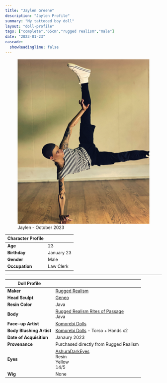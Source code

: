 ```yaml
---
title: "Jaylen Greene"
description: "Jaylen Profile"
summary: "My tattooed boy doll"
layout: "doll-profile"
tags: ["complete","65cm","rugged realism","male"]
date: "2023-01-23"
cascade:
  showReadingTime: false
---
```

<div class="flex gap-4 flex-row flex-wrap">
  <div><figure><img src="feature.png" class="doll-profile-img" alt="A male doll breakdancing." width="500"><figcaption>Jaylen - October 2023</figcaption></figure></div>
  <div>

| Character Profile | |
| ----- | ---|
| **Age** | 23 |
| **Birthday** | January 23 |
| **Gender** | Male |
| **Occupation** | Law Clerk |

---

| Doll Profile | |
| ----- | ---|
| **Maker** | [Rugged Realism](https://ruggedrealism.wordpress.com/) |
| **Head Sculpt** | [Geneo](https://ruggedrealism.wordpress.com/2021/06/26/the-rites-of-passage-series/) |
| **Resin Color** | Java |
| **Body** | [Rugged Realism Rites of Passage](https://ruggedrealism.wordpress.com/2021/06/26/the-rites-of-passage-series/) <br> Java |
| **Face-up Artist** | [Komorebi Dolls](https://komorebidolls.com/) |
| **Body Blushing Artist** | [Komorebi Dolls](https://komorebidolls.com/) - Torso + Hands x2 |
| **Date of Acquisition** | Janaury 2023 |
| **Provenance** | Purchased directly from Rugged Realism |
| **Eyes** | [AshuraDarkEyes](https://www.etsy.com/shop/ashuradarkeyes) <br> Resin <br> Yellow <br> 14/5 |
| **Wig** | None |

  </div>
</div>